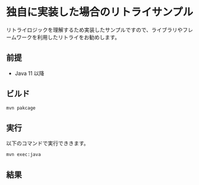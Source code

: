 # 独自に実装した場合のリトライサンプル

リトライロジックを理解するため実装したサンプルですので、ライブラリやフレームワークを利用したリトライをお勧めします。

## 前提

- Java 11 以降

## ビルド

```sh
mvn pakcage
```

## 実行

以下のコマンドで実行でききます。

```sh
mvn exec:java 
```

## 結果

